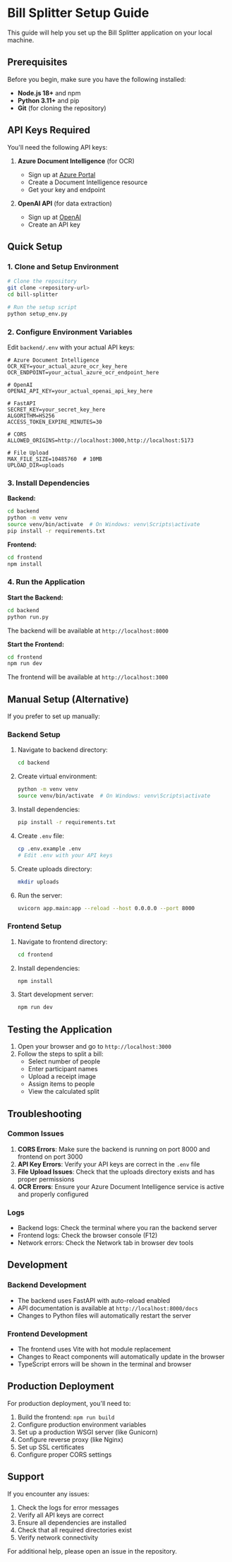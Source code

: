 # Bill Splitter Setup Guide

This guide will help you set up the Bill Splitter application on your local machine.

## Prerequisites

Before you begin, make sure you have the following installed:

- **Node.js 18+** and npm
- **Python 3.11+** and pip
- **Git** (for cloning the repository)

## API Keys Required

You'll need the following API keys:

1. **Azure Document Intelligence** (for OCR)
   - Sign up at [Azure Portal](https://portal.azure.com)
   - Create a Document Intelligence resource
   - Get your key and endpoint

2. **OpenAI API** (for data extraction)
   - Sign up at [OpenAI](https://platform.openai.com)
   - Create an API key

## Quick Setup

### 1. Clone and Setup Environment

```bash
# Clone the repository
git clone <repository-url>
cd bill-splitter

# Run the setup script
python setup_env.py
```

### 2. Configure Environment Variables

Edit `backend/.env` with your actual API keys:

```env
# Azure Document Intelligence
OCR_KEY=your_actual_azure_ocr_key_here
OCR_ENDPOINT=your_actual_azure_ocr_endpoint_here

# OpenAI
OPENAI_API_KEY=your_actual_openai_api_key_here

# FastAPI
SECRET_KEY=your_secret_key_here
ALGORITHM=HS256
ACCESS_TOKEN_EXPIRE_MINUTES=30

# CORS
ALLOWED_ORIGINS=http://localhost:3000,http://localhost:5173

# File Upload
MAX_FILE_SIZE=10485760  # 10MB
UPLOAD_DIR=uploads
```

### 3. Install Dependencies

**Backend:**
```bash
cd backend
python -m venv venv
source venv/bin/activate  # On Windows: venv\Scripts\activate
pip install -r requirements.txt
```

**Frontend:**
```bash
cd frontend
npm install
```

### 4. Run the Application

**Start the Backend:**
```bash
cd backend
python run.py
```
The backend will be available at `http://localhost:8000`

**Start the Frontend:**
```bash
cd frontend
npm run dev
```
The frontend will be available at `http://localhost:3000`

## Manual Setup (Alternative)

If you prefer to set up manually:

### Backend Setup

1. Navigate to backend directory:
   ```bash
   cd backend
   ```

2. Create virtual environment:
   ```bash
   python -m venv venv
   source venv/bin/activate  # On Windows: venv\Scripts\activate
   ```

3. Install dependencies:
   ```bash
   pip install -r requirements.txt
   ```

4. Create `.env` file:
   ```bash
   cp .env.example .env
   # Edit .env with your API keys
   ```

5. Create uploads directory:
   ```bash
   mkdir uploads
   ```

6. Run the server:
   ```bash
   uvicorn app.main:app --reload --host 0.0.0.0 --port 8000
   ```

### Frontend Setup

1. Navigate to frontend directory:
   ```bash
   cd frontend
   ```

2. Install dependencies:
   ```bash
   npm install
   ```

3. Start development server:
   ```bash
   npm run dev
   ```

## Testing the Application

1. Open your browser and go to `http://localhost:3000`
2. Follow the steps to split a bill:
   - Select number of people
   - Enter participant names
   - Upload a receipt image
   - Assign items to people
   - View the calculated split

## Troubleshooting

### Common Issues

1. **CORS Errors**: Make sure the backend is running on port 8000 and frontend on port 3000
2. **API Key Errors**: Verify your API keys are correct in the `.env` file
3. **File Upload Issues**: Check that the uploads directory exists and has proper permissions
4. **OCR Errors**: Ensure your Azure Document Intelligence service is active and properly configured

### Logs

- Backend logs: Check the terminal where you ran the backend server
- Frontend logs: Check the browser console (F12)
- Network errors: Check the Network tab in browser dev tools

## Development

### Backend Development

- The backend uses FastAPI with auto-reload enabled
- API documentation is available at `http://localhost:8000/docs`
- Changes to Python files will automatically restart the server

### Frontend Development

- The frontend uses Vite with hot module replacement
- Changes to React components will automatically update in the browser
- TypeScript errors will be shown in the terminal and browser

## Production Deployment

For production deployment, you'll need to:

1. Build the frontend: `npm run build`
2. Configure production environment variables
3. Set up a production WSGI server (like Gunicorn)
4. Configure reverse proxy (like Nginx)
5. Set up SSL certificates
6. Configure proper CORS settings

## Support

If you encounter any issues:

1. Check the logs for error messages
2. Verify all API keys are correct
3. Ensure all dependencies are installed
4. Check that all required directories exist
5. Verify network connectivity

For additional help, please open an issue in the repository.

